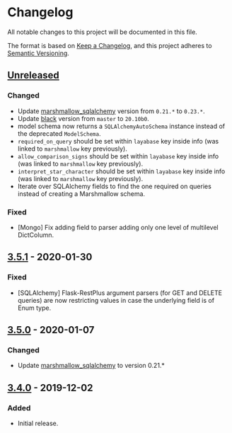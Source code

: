 # Changelog
All notable changes to this project will be documented in this file.

The format is based on [Keep a Changelog](https://keepachangelog.com/en/1.0.0/),
and this project adheres to [Semantic Versioning](https://semver.org/spec/v2.0.0.html).

## [Unreleased]
### Changed
- Update [marshmallow_sqlalchemy](https://marshmallow-sqlalchemy.readthedocs.io/en/latest/changelog.html) version from `0.21.*` to `0.23.*`.
- Update [black](https://pypi.org/project/black/) version from `master` to `20.10b0`.
- model schema now returns a `SQLAlchemyAutoSchema` instance instead of the deprecated `ModelSchema`.
- `required_on_query` should be set within `layabase` key inside info (was linked to `marshmallow` key previously).
- `allow_comparison_signs` should be set within `layabase` key inside info (was linked to `marshmallow` key previously).
- `interpret_star_character` should be set within `layabase` key inside info (was linked to `marshmallow` key previously).
- Iterate over SQLAlchemy fields to find the one required on queries instead of creating a Marshmallow schema.

### Fixed
- [Mongo] Fix adding field to parser adding only one level of multilevel DictColumn.

## [3.5.1] - 2020-01-30
### Fixed
- [SQLAlchemy] Flask-RestPlus argument parsers (for GET and DELETE queries) are now restricting values in case the underlying field is of Enum type.

## [3.5.0] - 2020-01-07
### Changed
- Update [marshmallow_sqlalchemy](https://marshmallow-sqlalchemy.readthedocs.io/en/latest/changelog.html) to version 0.21.*

## [3.4.0] - 2019-12-02
### Added
- Initial release.

[Unreleased]: https://github.com/Colin-b/layabase/compare/v4.0.0...HEAD
[4.0.0]: https://github.com/Colin-b/layabase/compare/v3.5.1...v4.0.0
[3.5.1]: https://github.com/Colin-b/layabase/compare/v3.5.0...v3.5.1
[3.5.0]: https://github.com/Colin-b/layabase/compare/v3.4.0...v3.5.0
[3.4.0]: https://github.com/Colin-b/layabase/releases/tag/v3.4.0
